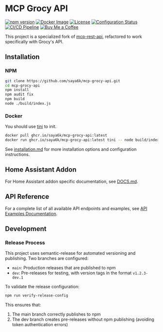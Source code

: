 # MCP Grocy API

[![npm version](https://img.shields.io/npm/v/mcp-grocy-api.svg)](https://www.npmjs.com/package/mcp-grocy-api)
[![Docker Image](https://img.shields.io/badge/docker%20image-ghcr.io-blue)](https://github.com/saya6k/mcp-grocy-api/pkgs/container/mcp-grocy-api)
[![License](https://img.shields.io/github/license/saya6k/mcp-grocy-api)](LICENSE)
[![Configuration Status](https://github.com/saya6k/mcp-grocy-api/actions/workflows/validate-config.yml/badge.svg)](https://github.com/saya6k/mcp-grocy-api/actions/workflows/validate-config.yml)
[![CI/CD Pipeline](https://github.com/saya6k/mcp-grocy-api/actions/workflows/pipeline.yml/badge.svg)](https://github.com/saya6k/mcp-grocy-api/actions/workflows/pipeline.yml)
[![Buy Me a Coffee](https://img.shields.io/badge/Buy%20Me%20a%20Coffee-support-yellow.svg)](https://www.buymeacoffee.com/my7nmfcm92k)

This project is a specialized fork of [mcp-rest-api](https://github.com/dkmaker/mcp-rest-api), refactored to work specifically with Grocy's API.

## Installation

### NPM

```bash
git clone https://github.com/saya6k/mcp-grocy-api.git
cd mcp-grocy-api
npm install
npm audit fix
npm build
node ./build/index.js
```

### Docker

You should use [tini](https://github.com/krallin/tini) to init.
```bash
docker pull ghcr.io/saya6k/mcp-grocy-api:latest
docker run ghcr.io/saya6k/mcp-grocy-api:latest tini -- node build/index.js
```

See [installation.md](src/resources/installation.md) for more installation options and configuration instructions.

## Home Assistant Addon

For Home Assistant addon specific documentation, see [DOCS.md](DOCS.md).

## API Reference

For a complete list of all available API endpoints and examples, see [API Examples Documentation](./src/resources/examples.md).

## Development

### Release Process

This project uses semantic-release for automated versioning and publishing. Two branches are configured:

- `main`: Production releases that are published to npm
- `dev`: Pre-releases for testing, with version tags in the format `v1.2.3-dev.1`

To validate the release configuration:

```bash
npm run verify-release-config
```

This ensures that:
1. The main branch correctly publishes to npm
2. The dev branch creates pre-releases without npm publishing (avoiding token authentication errors)
